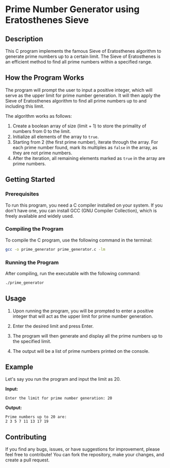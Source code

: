 # Prime Number Generator using Eratosthenes Sieve

## Description

This C program implements the famous Sieve of Eratosthenes algorithm to generate prime numbers up to a certain limit. The Sieve of Eratosthenes is an efficient method to find all prime numbers within a specified range.

## How the Program Works

The program will prompt the user to input a positive integer, which will serve as the upper limit for prime number generation. It will then apply the Sieve of Eratosthenes algorithm to find all prime numbers up to and including this limit.

The algorithm works as follows:
1. Create a boolean array of size (limit + 1) to store the primality of numbers from 0 to the limit.
2. Initialize all elements of the array to `true`.
3. Starting from 2 (the first prime number), iterate through the array. For each prime number found, mark its multiples as `false` in the array, as they are not prime numbers.
4. After the iteration, all remaining elements marked as `true` in the array are prime numbers.

## Getting Started

### Prerequisites

To run this program, you need a C compiler installed on your system. If you don't have one, you can install GCC (GNU Compiler Collection), which is freely available and widely used.

### Compiling the Program

To compile the C program, use the following command in the terminal:

```bash
gcc -o prime_generator prime_generator.c -lm
```

### Running the Program

After compiling, run the executable with the following command:

```bash
./prime_generator
```

## Usage

1. Upon running the program, you will be prompted to enter a positive integer that will act as the upper limit for prime number generation.

2. Enter the desired limit and press Enter.

3. The program will then generate and display all the prime numbers up to the specified limit.

4. The output will be a list of prime numbers printed on the console.

## Example

Let's say you run the program and input the limit as 20.

**Input:**
```
Enter the limit for prime number generation: 20
```

**Output:**
```
Prime numbers up to 20 are:
2 3 5 7 11 13 17 19
```

## Contributing

If you find any bugs, issues, or have suggestions for improvement, please feel free to contribute! You can fork the repository, make your changes, and create a pull request.


